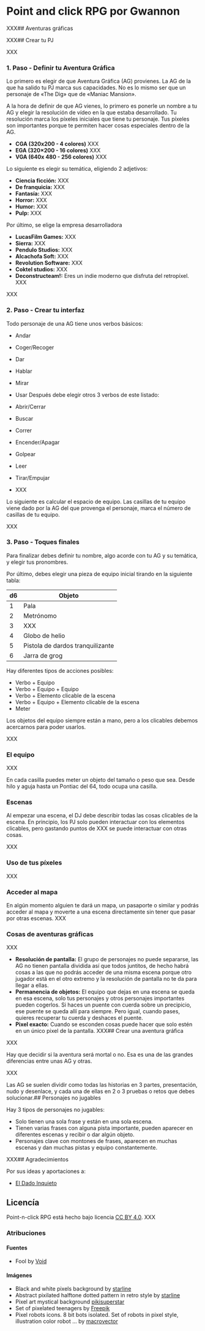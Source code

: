 

# Point and click RPG **por Gwannon**
XXX## Aventuras gráficas

XXX## Crear tu PJ

XXX

### 1. Paso - Definir tu Aventura Gráfica

Lo primero es elegir de que Aventura Gráfica (AG) provienes. La AG de la que ha salido tu PJ marca sus capacidades. No es lo mismo ser que un personaje de «The Dig» que de «Maniac Mansion».

A la hora de definir de que AG vienes, lo primero es ponerle un nombre a tu AG y elegir la resolución de vídeo en la que estaba desarrollado. Tu resolución marca los píxeles iniciales que tiene tu personaje. Tus píxeles son importantes porque te permiten hacer cosas especiales dentro de la AG.

* **CGA (320x200 - 4 colores)** XXX
* **EGA (320×200 - 16 colores)** XXX
* **VGA (640x 480 - 256 colores)** XXX

Lo siguiente es elegir su temática, eligiendo 2 adjetivos:

* **Ciencia ficción:** XXX
* **De franquicia:** XXX
* **Fantasía:** XXX
* **Horror:** XXX
* **Humor:** XXX
* **Pulp:** XXX

Por último, se elige la empresa desarrolladora

* **LucasFilm Games:** XXX
* **Sierra:** XXX
* **Pendulo Studios:** XXX
* **Alcachofa Soft:** XXX
* **Revolution Software:** XXX
* **Coktel studios:** XXX
* **Deconstructeam!:** Eres un indie moderno que disfruta del retropíxel. XXX

XXX

### 2. Paso - Crear tu interfaz

Todo personaje de una AG tiene unos verbos básicos:

* Andar
* Coger/Recoger
* Dar
* Hablar
* Mirar
* Usar
Después debe elegir otros 3 verbos de este listado:

* Abrir/Cerrar
* Buscar
* Correr
* Encender/Apagar
* Golpear
* Leer
* Tirar/Empujar
* XXX

Lo siguiente es calcular el espacio de equipo. Las casillas de tu equipo viene dado por la AG del que provenga el personaje, marca el número de casillas de tu equipo.

XXX

### 3. Paso - Toques finales

Para finalizar debes definir tu nombre, algo acorde con tu AG y su temática, y elegir tus pronombres.

Por último, debes elegir una pieza de equipo inicial tirando en la siguiente tabla:

|d6|Objeto|
|---|---|
|1|Pala|
|2|Metrónomo|
|3|XXX|
|4|Globo de helio|
|5|Pistola de dardos tranquilizante|
|6|Jarra de grog|## Sistema

Hay diferentes tipos de acciones posibles:

* Verbo + Equipo
* Verbo + Equipo + Equipo
* Verbo + Elemento clicable de la escena
* Verbo + Equipo + Elemento clicable de la escena
* Meter

Los objetos del equipo siempre están a mano, pero a los clicables debemos acercarnos para poder usarlos.

XXX

### El equipo

XXX

En cada casilla puedes meter un objeto del tamaño o peso que sea. Desde hilo y aguja hasta un Pontiac del 64, todo ocupa una casilla. 

### Escenas

Al empezar una escena, el DJ debe describir todas las cosas clicables de la escena. En principio, los PJ solo pueden interactuar con los elementos clicables, pero gastando puntos de XXX se puede interactuar con otras cosas.

XXX

### Uso de tus píxeles

XXX

### Acceder al mapa

En algún momento alguien te dará un mapa, un pasaporte o similar y podrás acceder al mapa y moverte a una escena directamente sin tener que pasar por otras escenas. XXX

### Cosas de aventuras gráficas

XXX

* **Resolución de pantalla:** El grupo de personajes no puede separarse, las AG no tienen pantalla dividida así que todos juntitos, de hecho habrá cosas a las que no podrás acceder de una misma escena porque otro jugador está en el otro extremo y la resolución de pantalla no te da para llegar a ellas.
* **Permanencia de objetos:** El equipo que dejas en una escena se queda en esa escena, solo tus personajes y otros personajes importantes pueden cogerlos. Si haces un puente con cuerda sobre un precipicio, ese puente se queda allí para siempre. Pero igual, cuando pases, quieres recuperar tu cuerda y deshaces el puente.
* **Pixel exacto:** Cuando se esconden cosas puede hacer que solo estén en un único pixel de la pantalla. XXX## Crear una aventura gráfica

XXX

Hay que decidir si la aventura será mortal o no. Esa es una de las grandes diferencias entre unas AG y otras.

XXX

Las AG se suelen dividir como todas las historias en 3 partes, presentación, nudo y desenlace, y cada una de ellas en 2 o 3 pruebas o retos que debes solucionar.## Personajes no jugables

Hay 3 tipos de personajes no jugables:

* Solo tienen una sola frase y están en una sola escena.
* Tienen varias frases con alguna pista importante, pueden aparecer en diferentes escenas y recibir o dar algún objeto.
* Personajes clave con montones de frases, aparecen en muchas escenas y dan muchas pistas y equipo constantemente.

XXX## Agradecimientos

Por sus ideas y aportaciones a:

* [El Dado Inquieto](https://mastorol.es/@eldadoinquieto)
## Licencía

Point-n-click RPG está hecho bajo licencia [CC BY 4.0](https://creativecommons.org/licenses/by/4.0/legalcode.es). XXX

### Atribuciones

#### Fuentes

* Fool by [Void](https://arcade.itch.io/fool)

#### Imágenes

* Black and white pixels background by [starline](https://www.freepik.com/free-vector/black-white-pixels-background_13124439.htm)
* Abstract pixilated halftone dotted pattern in retro style by [starline](https://www.freepik.com/free-vector/abstract-pixilated-halftone-dotted-pattern-retro-style_418611157.htm)
* Pixel art mystical background [pikisuperstar](https://www.freepik.com/free-vector/pixel-art-mystical-background_29019077.htm)
* Set of pixelated teenagers by [Freepik](https://www.freepik.com/free-vector/set-pixelated-teenagers_943286.htm)
* Pixel robots icons. 8 bit bots isolated. Set of robots in pixel style, illustration color robot ... by [macrovector](https://www.freepik.com/free-vector/pixel-robots-icons-8-bit-bots-isolated-set-robots-pixel-style-illustration-color-robot_13031467.htm)
&nbsp;